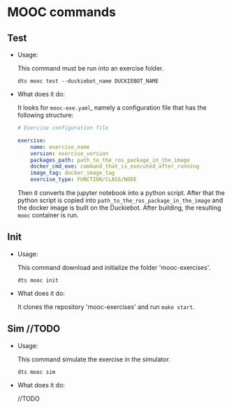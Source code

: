 # MOOC commands


## Test

* Usage:

    This command must be run into an exercise folder.
    
    ```dts mooc test --duckiebot_name DUCKIEBOT_NAME```

* What does it do:

    It looks for `mooc-exe.yaml`, namely a configuration file that has the following structure:

    ```yaml
    # Exercise configuration file

    exercise:
        name: exercise_name
        version: exercise_version
        packages_path: path_to_the_ros_package_in_the_image
        docker_cmd_exe: command_that_is_executed_after_running
        image_tag: docker_image_tag
        exercise_type: FUNCTION/CLASS/NODE
    ```

    Then it converts the jupyter notebook into a python script.
    After that the python script is copied into `path_to_the_ros_package_in_the_image` and the docker image is built on the Duckiebot. After building, the resulting `mooc` container is run.

## Init

* Usage:

    This command download and initialize the folder 'mooc-exercises'.

    ```dts mooc init```


* What does it do:

    It clones the repository 'mooc-exercises' and run `make start`.


## Sim //TODO

* Usage:

    This command simulate the exercise in the simulator.

    ```dts mooc sim```

* What does it do:

    //TODO

    


